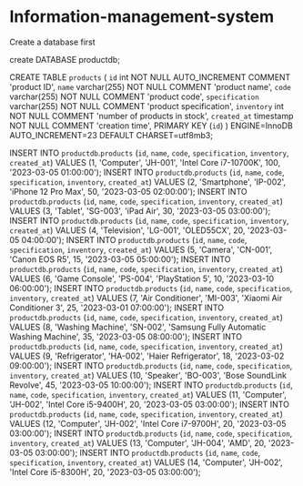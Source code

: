 # Information-management-system

Create a database first

create DATABASE productdb;

CREATE TABLE `products` (
  `id` int NOT NULL AUTO_INCREMENT COMMENT 'product ID',
  `name` varchar(255) NOT NULL COMMENT 'product name',
  `code` varchar(255) NOT NULL COMMENT 'product code',
  `specification` varchar(255) NOT NULL COMMENT 'product specification',
  `inventory` int NOT NULL COMMENT 'number of products in stock',
  `created_at` timestamp NOT NULL COMMENT 'creation time',
  PRIMARY KEY (`id`)
) ENGINE=InnoDB AUTO_INCREMENT=23 DEFAULT CHARSET=utf8mb3;

INSERT INTO `productdb`.`products` (`id`, `name`, `code`, `specification`, `inventory`, `created_at`) VALUES (1, 'Computer', 'JH-001', 'Intel Core i7-10700K', 100, '2023-03-05 01:00:00');
INSERT INTO `productdb`.`products` (`id`, `name`, `code`, `specification`, `inventory`, `created_at`) VALUES (2, 'Smartphone', 'IP-002', 'iPhone 12 Pro Max', 50, '2023-03-05 02:00:00');
INSERT INTO `productdb`.`products` (`id`, `name`, `code`, `specification`, `inventory`, `created_at`) VALUES (3, 'Tablet', 'SG-003', 'iPad Air', 30, '2023-03-05 03:00:00');
INSERT INTO `productdb`.`products` (`id`, `name`, `code`, `specification`, `inventory`, `created_at`) VALUES (4, 'Television', 'LG-001', 'OLED55CX', 20, '2023-03-05 04:00:00');
INSERT INTO `productdb`.`products` (`id`, `name`, `code`, `specification`, `inventory`, `created_at`) VALUES (5, 'Camera', 'CN-001', 'Canon EOS R5', 15, '2023-03-05 05:00:00');
INSERT INTO `productdb`.`products` (`id`, `name`, `code`, `specification`, `inventory`, `created_at`) VALUES (6, 'Game Console', 'PS-004', 'PlayStation 5', 10, '2023-03-10 06:00:00');
INSERT INTO `productdb`.`products` (`id`, `name`, `code`, `specification`, `inventory`, `created_at`) VALUES (7, 'Air Conditioner', 'MI-003', 'Xiaomi Air Conditioner 3', 25, '2023-03-01 07:00:00');
INSERT INTO `productdb`.`products` (`id`, `name`, `code`, `specification`, `inventory`, `created_at`) VALUES (8, 'Washing Machine', 'SN-002', 'Samsung Fully Automatic Washing Machine', 35, '2023-03-05 08:00:00');
INSERT INTO `productdb`.`products` (`id`, `name`, `code`, `specification`, `inventory`, `created_at`) VALUES (9, 'Refrigerator', 'HA-002', 'Haier Refrigerator', 18, '2023-03-02 09:00:00');
INSERT INTO `productdb`.`products` (`id`, `name`, `code`, `specification`, `inventory`, `created_at`) VALUES (10, 'Speaker', 'BO-003', 'Bose SoundLink Revolve', 45, '2023-03-05 10:00:00');
INSERT INTO `productdb`.`products` (`id`, `name`, `code`, `specification`, `inventory`, `created_at`) VALUES (11, 'Computer', 'JH-002', 'Intel Core i5-9400H', 20, '2023-03-05 03:00:00');
INSERT INTO `productdb`.`products` (`id`, `name`, `code`, `specification`, `inventory`, `created_at`) VALUES (12, 'Computer', 'JH-002', 'Intel Core i7-9700H', 20, '2023-03-05 03:00:00');
INSERT INTO `productdb`.`products` (`id`, `name`, `code`, `specification`, `inventory`, `created_at`) VALUES (13, 'Computer', 'JH-004', 'AMD', 20, '2023-03-05 03:00:00');
INSERT INTO `productdb`.`products` (`id`, `name`, `code`, `specification`, `inventory`, `created_at`) VALUES (14, 'Computer', 'JH-002', 'Intel Core i5-8300H', 20, '2023-03-05 03:00:00');
